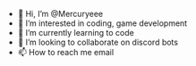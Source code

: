 - 👋 Hi, I’m @Mercuryeee
- 👀 I’m interested in coding, game development
- 🌱 I’m currently learning to code
- 💞️ I’m looking to collaborate on discord bots
- 📫 How to reach me email

<!---
Mercuryeee/Mercuryeee is a ✨ special ✨ repository because its `README.md` (this file) appears on your GitHub profile.
You can click the Preview link to take a look at your changes.
--->
